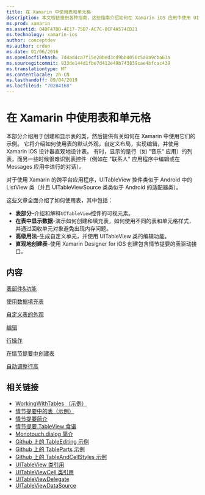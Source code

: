 ```yaml
---
title: 在 Xamarin 中使用表和单元格
description: 本文档链接到各种指南，这些指南介绍如何在 Xamarin iOS 应用中使用 UITableView 控件显示数据。
ms.prod: xamarin
ms.assetid: 04DF47DD-4E17-75D7-AC7C-8CF4A574CD21
ms.technology: xamarin-ios
author: conceptdev
ms.author: crdun
ms.date: 01/06/2016
ms.openlocfilehash: 7d4ad4ca7f15e20bed3cd9bb4050c5a0a9cba63a
ms.sourcegitcommit: 933de144d1fbe7d412e49b743839cae4bfcac439
ms.translationtype: MT
ms.contentlocale: zh-CN
ms.lasthandoff: 09/04/2019
ms.locfileid: "70284168"
---
```

# <a name="working-with-tables-and-cells-in-xamarinios"></a>在 Xamarin 中使用表和单元格

本部分介绍用于创建和显示表的类，然后提供有关如何在 Xamarin 中使用它们的示例。 它将介绍如何使用表的默认外观，自定义布局，实现编辑，并使用 Xamarin iOS 设计器直观地设计表。 有时，显示的是行（如 "音乐" 应用）的列表，而另一些时候很难识别表控件（例如在 "联系人" 应用程序中编辑或在 Messages 应用中进行的对话）。

对于使用 Xamarin 的跨平台应用程序，UITableView 控件类似于 Android 中的 ListView 类（并且 UITableViewSource 类类似于 Android 的适配器类）。

这些文章全面介绍了如何使用表，其中包括：

- **表部分**–介绍和解释`UITableView`控件的可视元素。 
- **在表中显示数据**-演示如何创建和填充表，如何使用不同的表和单元格样式，并通过回收单元对象避免出现内存问题。 
- **高级用法**–生成自定义单元，并使用 UITableView 类的编辑功能。 
- **直观地创建表**–使用 Xamarin Designer for iOS 创建包含情节提要的表驱动接口。 

## <a name="contents"></a>内容

 [表部件&amp;功能](~/ios/user-interface/controls/tables/table-parts-and-functionality.md)

 [使用数据填充表](~/ios/user-interface/controls/tables/populating-a-table-with-data.md)

 [自定义表的外观](~/ios/user-interface/controls/tables/customizing-table-appearance.md)

 [编辑](~/ios/user-interface/controls/tables/editing.md)
 
 [行操作](~/ios/user-interface/controls/tables/row-action.md)

 [在情节提要中创建表](~/ios/user-interface/controls/tables/creating-tables-in-a-storyboard.md)
 
 [自动调整行高](~/ios/user-interface/controls/tables/autosizing-row-height.md)

## <a name="related-links"></a>相关链接

- [WorkingWithTables （示例）](https://docs.microsoft.com/samples/xamarin/ios-samples/workingwithtables)
- [情节提要中的表（示例）](https://docs.microsoft.com/samples/xamarin/ios-samples/storyboardtable)
- [情节提要简介](~/ios/user-interface/storyboards/index.md)
- [情节提要 TableView 食谱](https://github.com/xamarin/recipes/tree/master/Recipes/ios/general/storyboard/storyboard_a_tableview)
- [Monotouch.dialog 简介](~/ios/user-interface/monotouch.dialog/index.md)
- [Github 上的 TableEditing 示例](https://github.com/xamarin/monotouch-samples/tree/master/TableEditing)
- [Github 上的 TableParts 示例](https://github.com/xamarin/monotouch-samples/tree/master/TableParts)
- [Github 上的 TableAndCellStyles 示例](https://github.com/xamarin/mobile-samples/tree/master/TablesLists)
- [UITableView 类引用](https://developer.apple.com/library/ios/documentation/UIKit/Reference/UITableView_Class/)
- [UITableViewCell 类引用](https://developer.apple.com/library/ios/documentation/UIKit/Reference/UITableViewCell_Class/)
- [UITableViewDelegate](https://developer.apple.com/library/ios/documentation/UIKit/Reference/UITableViewDelegate_Protocol/)
- [UITableViewDataSource](https://developer.apple.com/library/ios/documentation/UIKit/Reference/UITableViewDataSource_Protocol/)
